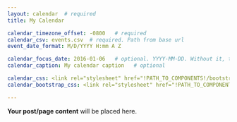 ```yaml
---
layout: calendar  # required
title: My Calendar

calendar_timezone_offset: -0800   # required
calendar_csv: events.csv  # required. Path from base url
event_date_format: M/D/YYYY H:mm A Z

calendar_focus_date: 2016-01-06   # optional. YYYY-MM-DD. Without it, the default is today
calendar_caption: My calendar caption   # optional

calendar_css: <link rel="stylesheet" href="!PATH_TO_COMPONENTS!/bootstrap-calendar/css/calendar.css">
calendar_bootstrap_css: <link rel="stylesheet" href="!PATH_TO_COMPONENTS!/bootstrap/css/bootstrap.css">

---
```


**Your post/page content** will be placed here.
